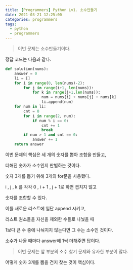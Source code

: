 ```yaml
---
title: [Programmers] Python Lv1. 소수만들기
date: 2021-03-21 12:25:00
categories: programmers
tags:
  - python
  - programmers
---
```

>이번 문제는 소수만들기이다.

정답 코드는 다음과 같다.

~~~python
def solution(nums):
    answer = 0
    li = []
    for i in range(0, len(nums)-2):
        for j in range(i+1, len(nums)):
            for k in range(j+1,len(nums)):
                num = nums[i] + nums[j] + nums[k]
                li.append(num)
    for num in li:
        cnt = 0
        for i in range(2, num):
            if num % i == 0:
                cnt += 1
                break
        if num > 1 and cnt == 0:
            answer += 1
    return answer
~~~

이번 문제의 핵심은 세 개의 숫자를 뽑아 조합을 만들고,

더해진 숫자가 소수인지 판별하는 것이다.

숫자 3개를 뽑기 위해 3개의 for문을 사용했다.

i , j , k 를 각각 0 , i + 1 , j + 1로 하면 겹치지 않고

숫자를 조합할 수 있다.

이를 새로운 리스트에 일단 append 시키고,

리스트 원소들을 자신을 제외한 수들로 나눴을 때

1보다 큰 수 중에 나눠지지 않는다면 그 수는 소수인 것이다.

소수가 나올 때마다 answer에 1씩 더해주면 답이다.

>이번 문제는 앞 부분의 소수 찾기 문제와 유사한 부분이 많다.

어떻게 숫자 3개를 뽑을 건지 찾는 것이 핵심이다.
